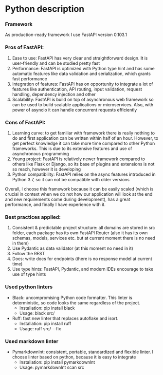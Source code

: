 # Python description

### Framework

As production-ready framework I use FastAPI version 0.103.1

### Pros of FastAPI:

1) Ease to use: FastAPI has very clear and straightforward design. It is user-friendly and can be studied pretty fast
2) Performance: FastAPI is optimized with Python type hint and has some automatic features like data validation and serialization, which grants fast performance
3) Integration of features: FastAPI has on opportunity to integrate a lot of features like authentication, API routing, input validation, request handling, dependency injection and other
4) Scalability: FastAPI is build on top of asynchronous web framework so can be used to build scalable applications or microservices. Also, with power of asyncio it can handle concurrent requests efficiently

### Cons of FastAPI:

1) Learning curve: to get familiar with framework there is really nothing to do and first application can be written within half of an hour. However, to get perfect knowledge it can take more time compared to other Python frameworks. This is due to its extensive features and use of asynchronous programming
2) Young project: FastAPI is relatively newer framework compared to others like Flask or Django, so its base of plugins and extensions is not so reach, however it is developing
3) Python compatibility: FastAPI relies on the async features introduced in Python 3.7, so it can not be compatible with older versions

Overall, I choose this framework because it can be easily scaled (which is crucial in context when we do not how our application will look at the end and new requirements come during development), has a great performance, and finally I have experience with it.

### Best practices applied:

1) Consistent & predictable project structure: all domains are stored in src folder, each package has its own FastAPI Router (also it has its own schemas, models, services etc. but at current moment there is no need in them)
2) Use Pydantic as data validator (at this moment no need in it)
3) Follow the REST
4) Docs: write docs for endpoints (there is no response model at current time)
5) Use type hints: FastAPI, Pydantic, and modern IDEs encourage to take use of type hints

### Used python linters

* Black: uncompromising Python code formatter. This linter is deterministic, so code looks the same regardless of the project.
  * Installation: pip install black
  * Usage: black src/
* Ruff: fast new linter that replaces autoflake and isort.
  * Installation: pip install ruff
  * Usage: ruff src/ --fix

### Used markdown linter

* Pymarkdownlnt: consistent, portable, standardized and flexible linter. I choose linter based on python, because it is easy to integrate
  * Installation: pip install pymarkdownlnt
  * Usage: pymarkdownlnt scan src
